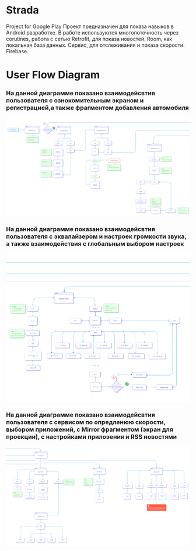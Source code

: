 # Strada
Project for Google Play
Проект предназначен для показа навыков в Android разработке. 
В работе используются многопоточность через corutines, работа с сетью Retrofit, для показа новостей.
Room, как локальная база данных. Сервис, для отслеживания и показа скорости. Firebase.

# User Flow Diagram
### На данной диаграмме показано взаимодейсвтия пользователя с ознокомительным экраном и регистрацией,а также фрагментом добавления автомобиля
![alt text](sourse/user_flow_diagram/user_flow_part_1.png)
### На данной диаграмме показано взаимодейсвтия пользователя с эквалайзером и настроек громкости звука, а также взаимодействия с глобальным выбором настроек
![alt text](sourse/user_flow_diagram/user_flow_part_2.png)
### На данной диаграмме показано взаимодейсвтия пользователя с сервисом по опредленюю скорости, выбором приложений, с Mirror фрагментом (экран для проекции), с настройками прилоэения и RSS новостями
![alt text](sourse/user_flow_diagram/user_flow_part_3.png)